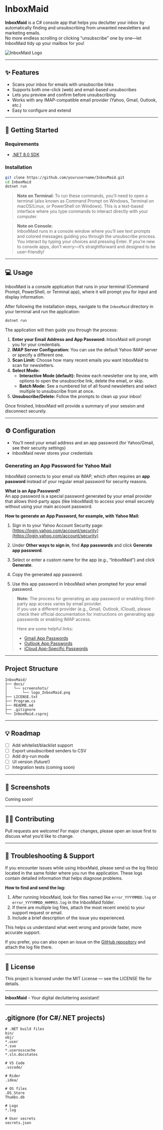 ﻿# InboxMaid

**InboxMaid** is a C# console app that helps you declutter your inbox by automatically finding and unsubscribing from unwanted newsletters and marketing emails.  
No more endless scrolling or clicking “unsubscribe” one by one—let InboxMaid tidy up your mailbox for you!

![InboxMaid Logo](docs/screenshots/logo.png)

---

## ✨ Features

- Scans your inbox for emails with unsubscribe links
- Supports both one-click (web) and email-based unsubscribes
- Lets you preview and confirm before unsubscribing
- Works with any IMAP-compatible email provider (Yahoo, Gmail, Outlook, etc.)
- Easy to configure and extend

---

## 🚀 Getting Started

### Requirements

- [.NET 8.0 SDK](https://dotnet.microsoft.com/en-us/download/dotnet/8.0)

### Installation

```bash
git clone https://github.com/yourusername/InboxMaid.git
cd InboxMaid
dotnet run
```

> **Note on Terminal:** To run these commands, you'll need to open a terminal (also known as Command Prompt on Windows, Terminal on macOS/Linux, or PowerShell on Windows). This is a text-based interface where you type commands to interact directly with your computer.

> **Note on Console:**  
> InboxMaid runs in a console window where you’ll see text prompts and colored messages guiding you through the unsubscribe process. You interact by typing your choices and pressing Enter. If you’re new to console apps, don’t worry—it’s straightforward and designed to be user-friendly!
---

## 💻 Usage

InboxMaid is a console application that runs in your terminal (Command Prompt, PowerShell, or Terminal app), where it will prompt you for input and display information.

After following the installation steps, navigate to the `InboxMaid` directory in your terminal and run the application:

```bash
dotnet run
```

The application will then guide you through the process:

1.  **Enter your Email Address and App Password:** InboxMaid will prompt you for your credentials.
2.  **IMAP Server Configuration:** You can use the default Yahoo IMAP server or specify a different one.
3.  **Scan Limit:** Choose how many recent emails you want InboxMaid to scan for newsletters.
4.  **Select Mode:**
    *   **Interactive Mode (default):** Review each newsletter one by one, with options to open the unsubscribe link, delete the email, or skip.
    *   **Batch Mode:** See a numbered list of all found newsletters and select multiple to unsubscribe from at once.
5.  **Unsubscribe/Delete:** Follow the prompts to clean up your inbox!

Once finished, InboxMaid will provide a summary of your session and disconnect securely.

---

## ⚙️ Configuration

- You’ll need your email address and an app password (for Yahoo/Gmail, see their security settings)
- InboxMaid never stores your credentials

### Generating an App Password for Yahoo Mail  
  
InboxMaid connects to your email via IMAP, which often requires an **app password** instead of your regular email password for security reasons.  
  
**What is an App Password?**    
An app password is a special password generated by your email provider that allows third-party apps (like InboxMaid) to access your email securely without using your main account password.  
  
**How to generate an App Password, for example, with Yahoo Mail:**  
  
1. Sign in to your Yahoo Account Security page:    
   [https://login.yahoo.com/account/security](https://login.yahoo.com/account/security)  
  
2. Under **Other ways to sign in**, find **App passwords** and click **Generate app password**.  
  
3. Select or enter a custom name for the app (e.g., “InboxMaid”) and click **Generate**.  
  
4. Copy the generated app password.  
  
5. Use this app password in InboxMaid when prompted for your email password.

> **Note:** The process for generating an app password or enabling third-party app access varies by email provider.  
> If you use a different provider (e.g., Gmail, Outlook, iCloud), please check their official documentation for instructions on generating app passwords or enabling IMAP access.  
>  
> Here are some helpful links:  
> - [Gmail App Passwords](https://support.google.com/accounts/answer/185833)  
> - [Outlook App Passwords](https://support.microsoft.com/en-us/account-billing/app-passwords-and-two-step-verification-0e0a7f3a-3a0a-4a3a-8a0a-3a0a4a3a8a0a)  
> - [iCloud App-Specific Passwords](https://support.apple.com/en-us/HT204397)

---

## Project Structure

```
InboxMaid/
├── docs/
│   └── screenshots/
│       └── logo_InboxMaid.png
├── LICENSE.txt
├── Program.cs
├── README.md
├── .gitignore
└── InboxMaid.csproj
```

---

## 💡 Roadmap

- [ ] Add whitelist/blacklist support
- [ ] Export unsubscribed senders to CSV
- [ ] Add dry-run mode
- [ ] UI version (future!)
- [ ] Integration tests (coming soon)

---

## 📸 Screenshots

Coming soon!

---

## 🧑‍💻 Contributing

Pull requests are welcome! For major changes, please open an issue first to discuss what you’d like to change.

---

## 🐞 Troubleshooting & Support

If you encounter issues while using InboxMaid, please send us the log file(s) located in the same folder where you run the application. These logs contain detailed information that helps diagnose problems.

**How to find and send the log:**

1. After running InboxMaid, look for files named like `error_YYYYMMDD.log` or `error_YYYYMMDD_HHMMSS.log` in the InboxMaid folder.
2. If there are multiple log files, attach the most recent one(s) to your support request or email.
3. Include a brief description of the issue you experienced.

This helps us understand what went wrong and provide faster, more accurate support.

If you prefer, you can also open an issue on the [GitHub repository](https://github.com/jtvd2015/InboxMaid/issues) and attach the log file there.

---

## 📄 License

This project is licensed under the MIT License — see the LICENSE file for details.

---

**InboxMaid** – Your digital decluttering assistant!

---

## .gitignore (for C#/.NET projects)

```gitignore
# .NET build files
bin/
obj/
*.user
*.suo
*.userosscache
*.sln.docstates

# VS Code
.vscode/

# Rider
.idea/

# OS files
.DS_Store
Thumbs.db

# Logs
*.log

# User secrets
secrets.json
```
